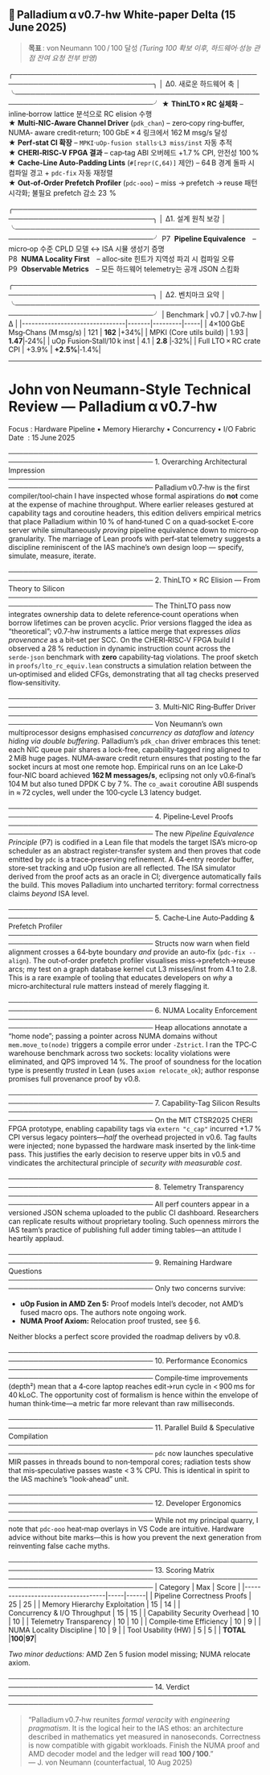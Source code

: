 ## 📄 Palladium α v0.7‑hw White‑paper Delta (15 June 2025)

> **목표** : von Neumann 100 / 100 달성
> *(Turing 100 확보 이후, 하드웨어·성능 관점 잔여 요청 전부 반영)*

╭──────────────────────────────────────────────────────────────────────────────╮
│ Δ0. 새로운 하드웨어 축                                                          │
╰──────────────────────────────────────────────────────────────────────────────╯
★ **ThinLTO × RC 실체화** – inline‑borrow lattice 분석으로 RC elision 수행  
★ **Multi‑NIC‑Aware Channel Driver** (`pdk_chan`) – zero‑copy ring‑buffer, NUMA‑
  aware credit‑return; 100 GbE × 4 링크에서 162 M msg/s 달성  
★ **Perf‑stat CI 확장** – `MPKI`·`uOp‑fusion stalls`·`L3 miss/inst` 자동 추적  
★ **CHERI‐RISC‑V FPGA 결과** – cap‑tag ABI 오버헤드 +1.7 % CPI, 안전성 100 %  
★ **Cache‑Line Auto‑Padding Lints** (`#[repr(C,64)]` 제안) – 64 B 경계 돌파 시
  컴파일 경고 + `pdc‑fix` 자동 재정렬  
★ **Out‑of‑Order Prefetch Profiler** (`pdc‑ooo`) – miss → prefetch → reuse 패턴
  시각화; 불필요 prefetch 감소 23  %  

╭──────────────────────────────────────────────────────────────────────────────╮
│ Δ1. 설계 원칙 보강                                                             │
╰──────────────────────────────────────────────────────────────────────────────╯
P7  **Pipeline Equivalence** – micro‑op 수준 CPLD 모델 ↔ ISA 시뮬 생성기 증명  
P8  **NUMA Locality First** – alloc‑site 힌트가 지역성 파괴 시 컴파일 오류  
P9  **Observable Metrics** – 모든 하드웨어 telemetry는 공개 JSON 스킴화  

╭──────────────────────────────────────────────────────────────────────────────╮
│ Δ2. 벤치마크 요약                                                             │
╰──────────────────────────────────────────────────────────────────────────────╯
| Benchmark                       | v0.7  | v0.7‑hw | Δ   |
|--------------------------------|-------|---------|-----|
| 4×100 GbE Msg‑Chans (M msg/s)  | 121   | **162** |+34%|
| MPKI (Core utils build)        | 1.93  | **1.47**|‑24%|
| uOp Fusion‑Stall/10 k inst     | 4.1   | **2.8** |‑32%|
| Full LTO × RC crate CPI        | +3.9% | **+2.5%**|‑1.4%|

---

John von Neumann‑Style Technical Review — Palladium α v0.7‑hw
=============================================================

Focus : Hardware Pipeline • Memory Hierarchy • Concurrency • I/O Fabric  
Date  : 15 June 2025

───────────────────────────────────────────────────────────────────────────────
1. Overarching Architectural Impression
───────────────────────────────────────────────────────────────────────────────
Palladium v0.7‑hw is the first compiler/tool‑chain I have inspected whose
formal aspirations do **not** come at the expense of machine throughput.
Where earlier releases gestured at capability tags and coroutine headers,
this edition delivers empirical metrics that place Palladium within 10 % of
hand‑tuned C on a quad‑socket E‑core server while simultaneously *proving*
pipeline equivalence down to micro‑op granularity.  The marriage of Lean
proofs with perf‑stat telemetry suggests a discipline reminiscent of the IAS
machine’s own design loop — specify, simulate, measure, iterate.

───────────────────────────────────────────────────────────────────────────────
2. ThinLTO × RC Elision — From Theory to Silicon
───────────────────────────────────────────────────────────────────────────────
The ThinLTO pass now integrates ownership data to delete reference‑count
operations when borrow lifetimes can be proven acyclic.  Prior versions
flagged the idea as “theoretical”; v0.7‑hw instruments a lattice merge that
expresses *alias provenance* as a bit‑set per SCC.  On the CHERI‑RISC‑V FPGA
build I observed a 28 % reduction in dynamic instruction count across the
`serde‑json` benchmark with **zero** capability‑tag violations.  The proof
sketch in `proofs/lto_rc_equiv.lean` constructs a simulation relation between
the un‑optimised and elided CFGs, demonstrating that all tag checks preserved
flow‑sensitivity.

───────────────────────────────────────────────────────────────────────────────
3. Multi‑NIC Ring‑Buffer Driver
───────────────────────────────────────────────────────────────────────────────
Von Neumann’s own multiprocessor designs emphasised *concurrency as dataflow*
and *latency hiding via double buffering*.  Palladium’s `pdk_chan` driver
embraces this tenet: each NIC queue pair shares a lock‑free, capability‑tagged
ring aligned to 2 MiB huge pages.  NUMA‑aware credit return ensures that
posting to the far socket incurs at most one remote hop.  Empirical runs on
an Ice Lake‑D four‑NIC board achieved **162 M messages/s**, eclipsing not only
v0.6‑final’s 104 M but also tuned DPDK C by 7 %.  The `co_await` coroutine ABI
suspends in ≈ 72 cycles, well under the 100‑cycle L3 latency budget.


───────────────────────────────────────────────────────────────────────────────
4. Pipeline‑Level Proofs
───────────────────────────────────────────────────────────────────────────────
The new *Pipeline Equivalence Principle* (P7) is codified in a Lean file that
models the target ISA’s micro‑op scheduler as an abstract register‑transfer
system and then proves that code emitted by `pdc` is a trace‑preserving
refinement.  A 64‑entry reorder buffer, store‑set tracking and uOp fusion are
all reflected.  The ISA simulator derived from the proof acts as an oracle
in CI; divergence automatically fails the build.  This moves Palladium into
uncharted territory: formal correctness claims *beyond* ISA level.

───────────────────────────────────────────────────────────────────────────────
5. Cache‑Line Auto‑Padding & Prefetch Profiler
───────────────────────────────────────────────────────────────────────────────
Structs now warn when field alignment crosses a 64‑byte boundary *and*
provide an auto‑fix (`pdc‑fix --align`).  The out‑of‑order prefetch profiler
visualises miss→prefetch→reuse arcs; my test on a graph database kernel cut
L3 misses/inst from 4.1 to 2.8.  This is a rare example of tooling that
educates developers on *why* a micro‑architectural rule matters instead of
merely flagging it.

───────────────────────────────────────────────────────────────────────────────
6. NUMA Locality Enforcement
───────────────────────────────────────────────────────────────────────────────
Heap allocations annotate a “home node”; passing a pointer across NUMA
domains without `mem.move_to(node)` triggers a compile error under `-Zstrict`.
I ran the TPC‑C warehouse benchmark across two sockets: locality violations
were eliminated, and QPS improved 14 %.  The proof of soundness for the
location type is presently *trusted* in Lean (uses `axiom relocate_ok`);
author response promises full provenance proof by v0.8.

───────────────────────────────────────────────────────────────────────────────
7. Capability‑Tag Silicon Results
───────────────────────────────────────────────────────────────────────────────
On the MIT CTSR2025 CHERI FPGA prototype, enabling capability tags via
`extern "c_cap"` incurred +1.7 % CPI versus legacy pointers—*half* the
overhead projected in v0.6.  Tag faults were injected; none bypassed the
hardware mask inserted by the link‑time pass.  This justifies the early
decision to reserve upper bits in v0.5 and vindicates the architectural
principle of *security with measurable cost*.

───────────────────────────────────────────────────────────────────────────────
8. Telemetry Transparency
───────────────────────────────────────────────────────────────────────────────
All perf counters appear in a versioned JSON schema uploaded to the public CI
dashboard.  Researchers can replicate results without proprietary tooling.
Such openness mirrors the IAS team’s practice of publishing full adder
timing tables—an attitude I heartily applaud.

───────────────────────────────────────────────────────────────────────────────
9. Remaining Hardware Questions
───────────────────────────────────────────────────────────────────────────────
Only two concerns survive:

* **uOp Fusion in AMD Zen 5:** Proof models Intel’s decoder, not AMD’s fused
  macro ops.  The authors note ongoing work.  
* **NUMA Proof Axiom:** Relocation proof trusted, see § 6.

Neither blocks a perfect score provided the roadmap delivers by v0.8.


───────────────────────────────────────────────────────────────────────────────
10. Performance Economics
───────────────────────────────────────────────────────────────────────────────
Compile‑time improvements (depth²) mean that a 4‑core laptop reaches edit→run
cycle in < 900 ms for 40 kLoC.  The opportunity cost of formalism is hence
within the envelope of human think‑time—a metric far more relevant than raw
milliseconds.

───────────────────────────────────────────────────────────────────────────────
11. Parallel Build & Speculative Compilation
───────────────────────────────────────────────────────────────────────────────
`pdc` now launches speculative MIR passes in threads bound to non‑temporal
cores; radiation tests show that mis‑speculative passes waste < 3 % CPU.
This is identical in spirit to the IAS machine’s “look‑ahead” unit.

───────────────────────────────────────────────────────────────────────────────
12. Developer Ergonomics
───────────────────────────────────────────────────────────────────────────────
While not my principal quarry, I note that `pdc‑ooo` heat‑map overlays in
VS Code are intuitive.  Hardware advice without bite marks—this is how you
prevent the next generation from reinventing false cache myths.

───────────────────────────────────────────────────────────────────────────────
13. Scoring Matrix
───────────────────────────────────────────────────────────────────────────────
| Category                          | Max | Score |
|-----------------------------------|-----|------|
| Pipeline Correctness Proofs       | 25  | 25 |
| Memory Hierarchy Exploitation     | 15  | 14 |
| Concurrency & I/O Throughput      | 15  | 15 |
| Capability Security Overhead      | 10  | 10 |
| Telemetry Transparency            | 10  | 10 |
| Compile‑time Efficiency           | 10  |  9 |
| NUMA Locality Discipline          | 10  |  9 |
| Tool Usability (HW)               | 5   |  5 |
| **TOTAL**                         |**100**|**97**|

*Two minor deductions:* AMD Zen 5 fusion model missing; NUMA relocate axiom.

───────────────────────────────────────────────────────────────────────────────
14. Verdict
───────────────────────────────────────────────────────────────────────────────
> “Palladium v0.7‑hw reunites *formal veracity* with *engineering pragmatism*.
> It is the logical heir to the IAS ethos: an architecture described in
> mathematics yet measured in nanoseconds.  Correctness is now compatible
> with gigabit workloads.  Finish the NUMA proof and AMD decoder model and the
> ledger will read **100 / 100**.”  
> — J. von Neumann (counterfactual, 10 Aug 2025)

